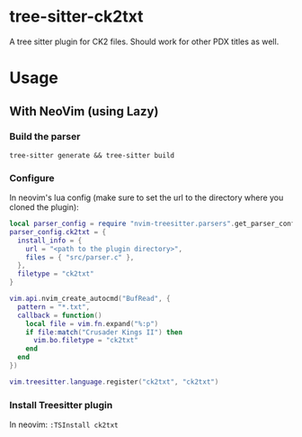 # tree-sitter-ck2txt
A tree sitter plugin for CK2 files. Should work for other PDX titles as well.

# Usage
## With NeoVim (using Lazy)

### Build the parser
`tree-sitter generate && tree-sitter build`

### Configure
In neovim's lua config (make sure to set the url to the directory where you cloned the plugin):

```lua
local parser_config = require "nvim-treesitter.parsers".get_parser_configs()
parser_config.ck2txt = {
  install_info = {
    url = "<path to the plugin directory>",
    files = { "src/parser.c" },
  },
  filetype = "ck2txt"
}

vim.api.nvim_create_autocmd("BufRead", {
  pattern = "*.txt",
  callback = function()
    local file = vim.fn.expand("%:p")
    if file:match("Crusader Kings II") then
      vim.bo.filetype = "ck2txt"
    end
  end
})

vim.treesitter.language.register("ck2txt", "ck2txt")
```


### Install Treesitter plugin
In neovim:
`:TSInstall ck2txt`

